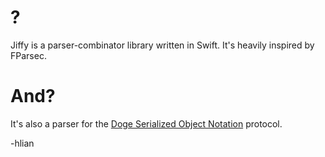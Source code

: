 # ?

Jiffy is a parser-combinator library written in Swift. It's heavily inspired by FParsec.

# And?

It's also a parser for the [Doge Serialized Object Notation](http://dogeon.org/) protocol.

-hlian
